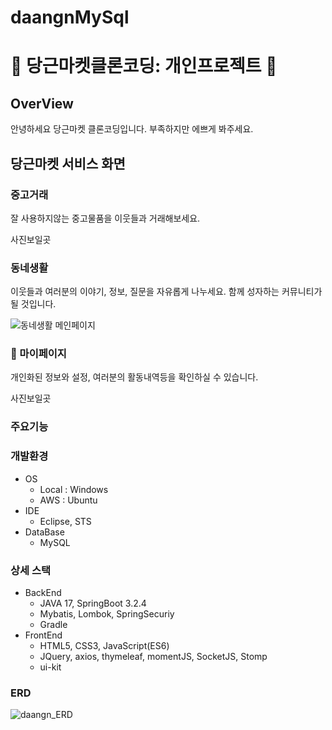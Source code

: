 # daangnMySql
# 🚀 당근마켓클론코딩: 개인프로젝트 🚀

## OverView

안녕하세요 당근마켓 클론코딩입니다. 부족하지만 에쁘게 봐주세요.

## 당근마켓 서비스 화면


### 중고거래

잘 사용하지않는 중고물품을 이웃들과 거래해보세요.

사진보일곳

### 동네생활

이웃들과 여러분의 이야기, 정보, 질문을 자유롭게 나누세요. 함께 성자하는 커뮤니티가 될 것입니다.

![동네생활 메인페이지](https://github.com/kim-sung-sig/daangnMySql/assets/144510755/4549ef64-e5e0-41d1-a874-9729cdcc4622)


### 👤 마이페이지

개인화된 정보와 설정, 여러분의 활동내역등을 확인하실 수 있습니다. 

사진보일곳

### 주요기능


### 개발환경

- OS
  - Local : Windows
  - AWS : Ubuntu
- IDE
  - Eclipse, STS
- DataBase
  - MySQL


### 상세 스택

- BackEnd
  - JAVA 17, SpringBoot 3.2.4
  - Mybatis, Lombok, SpringSecuriy
  - Gradle
- FrontEnd
  - HTML5, CSS3, JavaScript(ES6)
  - JQuery, axios, thymeleaf, momentJS, SocketJS, Stomp
  - ui-kit


### ERD

![daangn_ERD](https://github.com/kim-sung-sig/daangnMySql/assets/144510755/8c0d5554-0bc8-4c77-8eb7-e8247e404768)
